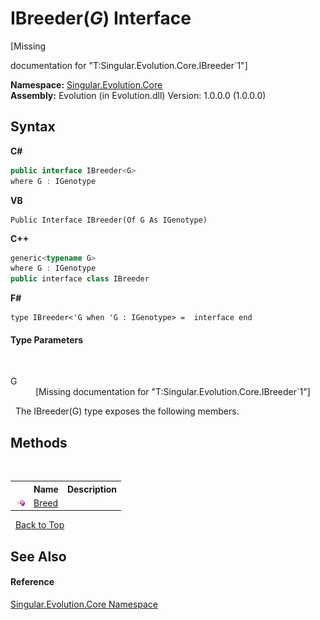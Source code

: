 # IBreeder(*G*) Interface
 

\[Missing <summary> documentation for "T:Singular.Evolution.Core.IBreeder`1"\]

**Namespace:**&nbsp;<a href="7a43d210-bf66-e44d-0f97-e9e0fe26b1b8">Singular.Evolution.Core</a><br />**Assembly:**&nbsp;Evolution (in Evolution.dll) Version: 1.0.0.0 (1.0.0.0)

## Syntax

**C#**<br />
``` C#
public interface IBreeder<G>
where G : IGenotype

```

**VB**<br />
``` VB
Public Interface IBreeder(Of G As IGenotype)
```

**C++**<br />
``` C++
generic<typename G>
where G : IGenotype
public interface class IBreeder
```

**F#**<br />
``` F#
type IBreeder<'G when 'G : IGenotype> =  interface end
```


#### Type Parameters
&nbsp;<dl><dt>G</dt><dd>\[Missing <typeparam name="G"/> documentation for "T:Singular.Evolution.Core.IBreeder`1"\]</dd></dl>&nbsp;
The IBreeder(G) type exposes the following members.


## Methods
&nbsp;<table><tr><th></th><th>Name</th><th>Description</th></tr><tr><td>![Public method](media/pubmethod.gif "Public method")</td><td><a href="7a04eb0f-d4f8-4594-d328-080619104df6">Breed</a></td><td /></tr></table>&nbsp;
<a href="#ibreeder(*g*)-interface">Back to Top</a>

## See Also


#### Reference
<a href="7a43d210-bf66-e44d-0f97-e9e0fe26b1b8">Singular.Evolution.Core Namespace</a><br />